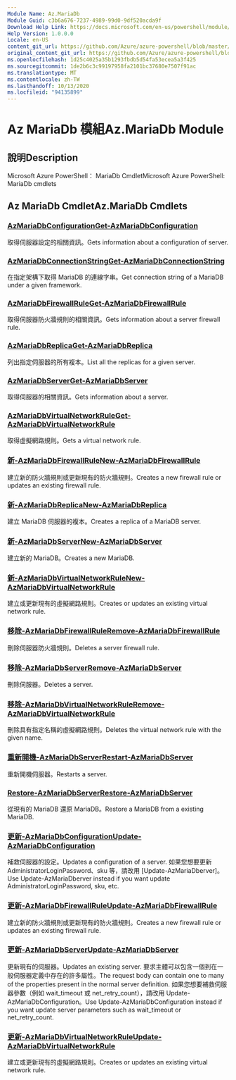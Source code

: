 ```yaml
---
Module Name: Az.MariaDb
Module Guid: c3b6a676-7237-4989-99d0-9df520acda9f
Download Help Link: https://docs.microsoft.com/en-us/powershell/module/az.mariadb
Help Version: 1.0.0.0
Locale: en-US
content_git_url: https://github.com/Azure/azure-powershell/blob/master/src/MariaDb/help/Az.MariaDb.md
original_content_git_url: https://github.com/Azure/azure-powershell/blob/master/src/MariaDb/help/Az.MariaDb.md
ms.openlocfilehash: 1d25c4025a35b1293fbdb5d54fa53ecea5a3f425
ms.sourcegitcommit: 1de2b6c3c99197958fa2101bc37680e7507f91ac
ms.translationtype: MT
ms.contentlocale: zh-TW
ms.lasthandoff: 10/13/2020
ms.locfileid: "94135899"
---
```

# <span data-ttu-id="4674f-101">Az MariaDb 模組</span><span class="sxs-lookup"><span data-stu-id="4674f-101">Az.MariaDb Module</span></span>
## <span data-ttu-id="4674f-102">說明</span><span class="sxs-lookup"><span data-stu-id="4674f-102">Description</span></span>
<span data-ttu-id="4674f-103">Microsoft Azure PowerShell： MariaDb Cmdlet</span><span class="sxs-lookup"><span data-stu-id="4674f-103">Microsoft Azure PowerShell: MariaDb cmdlets</span></span>

## <span data-ttu-id="4674f-104">Az MariaDb Cmdlet</span><span class="sxs-lookup"><span data-stu-id="4674f-104">Az.MariaDb Cmdlets</span></span>
### [<span data-ttu-id="4674f-105">AzMariaDbConfiguration</span><span class="sxs-lookup"><span data-stu-id="4674f-105">Get-AzMariaDbConfiguration</span></span>](Get-AzMariaDbConfiguration.md)
<span data-ttu-id="4674f-106">取得伺服器設定的相關資訊。</span><span class="sxs-lookup"><span data-stu-id="4674f-106">Gets information about a configuration of server.</span></span>

### [<span data-ttu-id="4674f-107">AzMariaDbConnectionString</span><span class="sxs-lookup"><span data-stu-id="4674f-107">Get-AzMariaDbConnectionString</span></span>](Get-AzMariaDbConnectionString.md)
<span data-ttu-id="4674f-108">在指定架構下取得 MariaDB 的連線字串。</span><span class="sxs-lookup"><span data-stu-id="4674f-108">Get connection string of a MariaDB under a given framework.</span></span>

### [<span data-ttu-id="4674f-109">AzMariaDbFirewallRule</span><span class="sxs-lookup"><span data-stu-id="4674f-109">Get-AzMariaDbFirewallRule</span></span>](Get-AzMariaDbFirewallRule.md)
<span data-ttu-id="4674f-110">取得伺服器防火牆規則的相關資訊。</span><span class="sxs-lookup"><span data-stu-id="4674f-110">Gets information about a server firewall rule.</span></span>

### [<span data-ttu-id="4674f-111">AzMariaDbReplica</span><span class="sxs-lookup"><span data-stu-id="4674f-111">Get-AzMariaDbReplica</span></span>](Get-AzMariaDbReplica.md)
<span data-ttu-id="4674f-112">列出指定伺服器的所有複本。</span><span class="sxs-lookup"><span data-stu-id="4674f-112">List all the replicas for a given server.</span></span>

### [<span data-ttu-id="4674f-113">AzMariaDbServer</span><span class="sxs-lookup"><span data-stu-id="4674f-113">Get-AzMariaDbServer</span></span>](Get-AzMariaDbServer.md)
<span data-ttu-id="4674f-114">取得伺服器的相關資訊。</span><span class="sxs-lookup"><span data-stu-id="4674f-114">Gets information about a server.</span></span>

### [<span data-ttu-id="4674f-115">AzMariaDbVirtualNetworkRule</span><span class="sxs-lookup"><span data-stu-id="4674f-115">Get-AzMariaDbVirtualNetworkRule</span></span>](Get-AzMariaDbVirtualNetworkRule.md)
<span data-ttu-id="4674f-116">取得虛擬網路規則。</span><span class="sxs-lookup"><span data-stu-id="4674f-116">Gets a virtual network rule.</span></span>

### [<span data-ttu-id="4674f-117">新-AzMariaDbFirewallRule</span><span class="sxs-lookup"><span data-stu-id="4674f-117">New-AzMariaDbFirewallRule</span></span>](New-AzMariaDbFirewallRule.md)
<span data-ttu-id="4674f-118">建立新的防火牆規則或更新現有的防火牆規則。</span><span class="sxs-lookup"><span data-stu-id="4674f-118">Creates a new firewall rule or updates an existing firewall rule.</span></span>

### [<span data-ttu-id="4674f-119">新-AzMariaDbReplica</span><span class="sxs-lookup"><span data-stu-id="4674f-119">New-AzMariaDbReplica</span></span>](New-AzMariaDbReplica.md)
<span data-ttu-id="4674f-120">建立 MariaDB 伺服器的複本。</span><span class="sxs-lookup"><span data-stu-id="4674f-120">Creates a replica of a MariaDB server.</span></span>

### [<span data-ttu-id="4674f-121">新-AzMariaDbServer</span><span class="sxs-lookup"><span data-stu-id="4674f-121">New-AzMariaDbServer</span></span>](New-AzMariaDbServer.md)
<span data-ttu-id="4674f-122">建立新的 MariaDB。</span><span class="sxs-lookup"><span data-stu-id="4674f-122">Creates a new MariaDB.</span></span>

### [<span data-ttu-id="4674f-123">新-AzMariaDbVirtualNetworkRule</span><span class="sxs-lookup"><span data-stu-id="4674f-123">New-AzMariaDbVirtualNetworkRule</span></span>](New-AzMariaDbVirtualNetworkRule.md)
<span data-ttu-id="4674f-124">建立或更新現有的虛擬網路規則。</span><span class="sxs-lookup"><span data-stu-id="4674f-124">Creates or updates an existing virtual network rule.</span></span>

### [<span data-ttu-id="4674f-125">移除-AzMariaDbFirewallRule</span><span class="sxs-lookup"><span data-stu-id="4674f-125">Remove-AzMariaDbFirewallRule</span></span>](Remove-AzMariaDbFirewallRule.md)
<span data-ttu-id="4674f-126">刪除伺服器防火牆規則。</span><span class="sxs-lookup"><span data-stu-id="4674f-126">Deletes a server firewall rule.</span></span>

### [<span data-ttu-id="4674f-127">移除-AzMariaDbServer</span><span class="sxs-lookup"><span data-stu-id="4674f-127">Remove-AzMariaDbServer</span></span>](Remove-AzMariaDbServer.md)
<span data-ttu-id="4674f-128">刪除伺服器。</span><span class="sxs-lookup"><span data-stu-id="4674f-128">Deletes a server.</span></span>

### [<span data-ttu-id="4674f-129">移除-AzMariaDbVirtualNetworkRule</span><span class="sxs-lookup"><span data-stu-id="4674f-129">Remove-AzMariaDbVirtualNetworkRule</span></span>](Remove-AzMariaDbVirtualNetworkRule.md)
<span data-ttu-id="4674f-130">刪除具有指定名稱的虛擬網路規則。</span><span class="sxs-lookup"><span data-stu-id="4674f-130">Deletes the virtual network rule with the given name.</span></span>

### [<span data-ttu-id="4674f-131">重新開機-AzMariaDbServer</span><span class="sxs-lookup"><span data-stu-id="4674f-131">Restart-AzMariaDbServer</span></span>](Restart-AzMariaDbServer.md)
<span data-ttu-id="4674f-132">重新開機伺服器。</span><span class="sxs-lookup"><span data-stu-id="4674f-132">Restarts a server.</span></span>

### [<span data-ttu-id="4674f-133">Restore-AzMariaDbServer</span><span class="sxs-lookup"><span data-stu-id="4674f-133">Restore-AzMariaDbServer</span></span>](Restore-AzMariaDbServer.md)
<span data-ttu-id="4674f-134">從現有的 MariaDB 還原 MariaDB。</span><span class="sxs-lookup"><span data-stu-id="4674f-134">Restore a MariaDB from a existing MariaDB.</span></span>

### [<span data-ttu-id="4674f-135">更新-AzMariaDbConfiguration</span><span class="sxs-lookup"><span data-stu-id="4674f-135">Update-AzMariaDbConfiguration</span></span>](Update-AzMariaDbConfiguration.md)
<span data-ttu-id="4674f-136">補救伺服器的設定。</span><span class="sxs-lookup"><span data-stu-id="4674f-136">Updates a configuration of a server.</span></span>
<span data-ttu-id="4674f-137">如果您想要更新 AdministratorLoginPassword、sku 等，請改用 [Update-AzMariaDberver]。</span><span class="sxs-lookup"><span data-stu-id="4674f-137">Use Update-AzMariaDberver instead if you want update AdministratorLoginPassword, sku, etc.</span></span>

### [<span data-ttu-id="4674f-138">更新-AzMariaDbFirewallRule</span><span class="sxs-lookup"><span data-stu-id="4674f-138">Update-AzMariaDbFirewallRule</span></span>](Update-AzMariaDbFirewallRule.md)
<span data-ttu-id="4674f-139">建立新的防火牆規則或更新現有的防火牆規則。</span><span class="sxs-lookup"><span data-stu-id="4674f-139">Creates a new firewall rule or updates an existing firewall rule.</span></span>

### [<span data-ttu-id="4674f-140">更新-AzMariaDbServer</span><span class="sxs-lookup"><span data-stu-id="4674f-140">Update-AzMariaDbServer</span></span>](Update-AzMariaDbServer.md)
<span data-ttu-id="4674f-141">更新現有的伺服器。</span><span class="sxs-lookup"><span data-stu-id="4674f-141">Updates an existing server.</span></span>
<span data-ttu-id="4674f-142">要求主體可以包含一個到在一般伺服器定義中存在的許多屬性。</span><span class="sxs-lookup"><span data-stu-id="4674f-142">The request body can contain one to many of the properties present in the normal server definition.</span></span>
<span data-ttu-id="4674f-143">如果您想要補救伺服器參數（例如 wait_timeout 或 net_retry_count），請改用 Update-AzMariaDbConfiguration。</span><span class="sxs-lookup"><span data-stu-id="4674f-143">Use Update-AzMariaDbConfiguration instead if you want update server parameters such as wait_timeout or net_retry_count.</span></span>

### [<span data-ttu-id="4674f-144">更新-AzMariaDbVirtualNetworkRule</span><span class="sxs-lookup"><span data-stu-id="4674f-144">Update-AzMariaDbVirtualNetworkRule</span></span>](Update-AzMariaDbVirtualNetworkRule.md)
<span data-ttu-id="4674f-145">建立或更新現有的虛擬網路規則。</span><span class="sxs-lookup"><span data-stu-id="4674f-145">Creates or updates an existing virtual network rule.</span></span>

